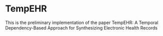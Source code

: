 # TempEHR
This is the preliminary implementation of the paper TempEHR: A Temporal Dependency-Based Approach for Synthesizing Electronic Health Records
